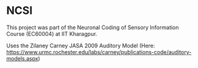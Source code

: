 # NCSI
This project was part of the Neuronal Coding of Sensory Information Course (EC60004) at IIT Kharagpur. 

Uses the Zilaney Carney JASA 2009 Auditory Model (Here: https://www.urmc.rochester.edu/labs/carney/publications-code/auditory-models.aspx)
